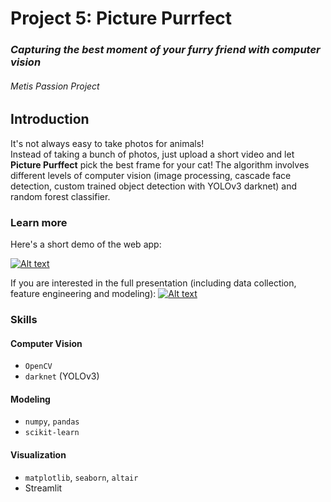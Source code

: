# Project 5: Picture Purrfect
### *Capturing the best moment of your furry friend with computer vision*


###### Metis Passion Project

## Introduction

It's not always easy to take photos for animals!  
Instead of taking a bunch of photos, just upload a short video and let **Picture Purffect** pick the best frame for your cat! The algorithm involves different levels of computer vision (image processing, cascade face detection, custom trained object detection with YOLOv3 darknet) and random forest classifier.


### Learn more
Here's a short demo of the web app:


[![Alt text](https://github.com/katiehuang1221/onl_ds5_project_5/blob/main/img/youtube_screenshot.png)](https://www.youtube.com/watch?v=SJIwcQpdp-I)



If you are interested in the full presentation (including data collection, feature engineering and modeling):
[![Alt text](https://github.com/katiehuang1221/onl_ds5_project_5/blob/main/img/youtube_screenshot_2.png)](https://www.youtube.com/watch?v=dPLmthvP5q0&t=79s)


 


### Skills


#### Computer Vision
 * `OpenCV`
 * `darknet` (YOLOv3)

#### Modeling
 * `numpy`, `pandas`
 * `scikit-learn`

#### Visualization
 * `matplotlib`, `seaborn`, `altair`
 * Streamlit

